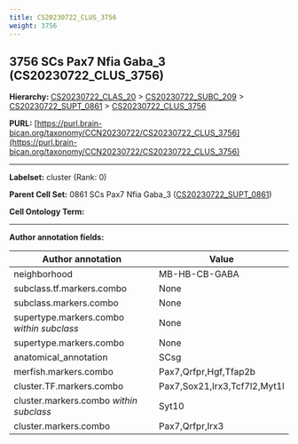 ```yaml
---
title: CS20230722_CLUS_3756
weight: 3756
---
```

## 3756 SCs Pax7 Nfia Gaba_3 (CS20230722_CLUS_3756)
<b>Hierarchy: </b>
[CS20230722_CLAS_20](../CS20230722_CLAS_20) >
[CS20230722_SUBC_209](../CS20230722_SUBC_209) >
[CS20230722_SUPT_0861](../CS20230722_SUPT_0861) >
[CS20230722_CLUS_3756](../CS20230722_CLUS_3756)

**PURL:** [https://purl.brain-bican.org/taxonomy/CCN20230722/CS20230722_CLUS_3756](https://purl.brain-bican.org/taxonomy/CCN20230722/CS20230722_CLUS_3756)

---


**Labelset:** cluster (Rank: 0)

**Parent Cell Set:** 0861 SCs Pax7 Nfia Gaba_3 ([CS20230722_SUPT_0861](../CS20230722_SUPT_0861))



**Cell Ontology Term:** 

[MARKER GENES.]: #


---

[TRANSFERRED ANNOTATIONS.]: #


[AUTHOR ANNOTATION FIELDS.]: #


**Author annotation fields:**

| Author annotation | Value |
|-------------------|-------|
|neighborhood|MB-HB-CB-GABA|
|subclass.tf.markers.combo|None|
|subclass.markers.combo|None|
|supertype.markers.combo _within subclass_|None|
|supertype.markers.combo|None|
|anatomical_annotation|SCsg|
|merfish.markers.combo|Pax7,Qrfpr,Hgf,Tfap2b|
|cluster.TF.markers.combo|Pax7,Sox21,Irx3,Tcf7l2,Myt1l|
|cluster.markers.combo _within subclass_|Syt10|
|cluster.markers.combo|Pax7,Qrfpr,Irx3|
